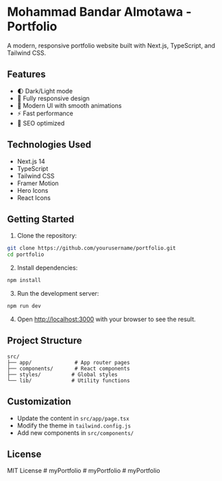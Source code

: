 # Mohammad Bandar Almotawa - Portfolio

A modern, responsive portfolio website built with Next.js, TypeScript, and Tailwind CSS.

## Features

- 🌓 Dark/Light mode
- 📱 Fully responsive design
- 🎨 Modern UI with smooth animations
- ⚡ Fast performance
- 🎯 SEO optimized

## Technologies Used

- Next.js 14
- TypeScript
- Tailwind CSS
- Framer Motion
- Hero Icons
- React Icons

## Getting Started

1. Clone the repository:
```bash
git clone https://github.com/yourusername/portfolio.git
cd portfolio
```

2. Install dependencies:
```bash
npm install
```

3. Run the development server:
```bash
npm run dev
```

4. Open [http://localhost:3000](http://localhost:3000) with your browser to see the result.

## Project Structure

```
src/
├── app/              # App router pages
├── components/       # React components
├── styles/          # Global styles
└── lib/             # Utility functions
```

## Customization

- Update the content in `src/app/page.tsx`
- Modify the theme in `tailwind.config.js`
- Add new components in `src/components/`

## License

MIT License #   m y P o r t f o l i o  
 #   m y P o r t f o l i o  
 #   m y P o r t f o l i o  
 